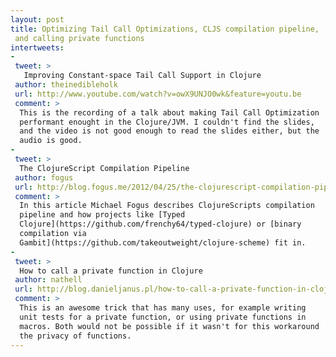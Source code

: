 ```yaml
---
layout: post
title: Optimizing Tail Call Optimizations, CLJS compilation pipeline,
 and calling private functions
intertweets:
-
 tweet: >
   Improving Constant-space Tail Call Support in Clojure
 author: theinedibleholk
 url: http://www.youtube.com/watch?v=owX9UNJO0wk&feature=youtu.be
 comment: >
  This is the recording of a talk about making Tail Call Optimization
  performant enought in the Clojure/JVM. I couldn't find the slides,
  and the video is not good enough to read the slides either, but the
  audio is good.
-
 tweet: >
  The ClojureScript Compilation Pipeline
 author: fogus
 url: http://blog.fogus.me/2012/04/25/the-clojurescript-compilation-pipeline/
 comment: >
  In this article Michael Fogus describes ClojureScripts compilation
  pipeline and how projects like [Typed
  Clojure](https://github.com/frenchy64/typed-clojure) or [binary
  compilation via
  Gambit](https://github.com/takeoutweight/clojure-scheme) fit in.  
-
 tweet: >
  How to call a private function in Clojure
 author: nathell
 url: http://blog.danieljanus.pl/how-to-call-a-private-function-in-clojure
 comment: >
  This is an awesome trick that has many uses, for example writing
  unit tests for a private function, or using private functions in
  macros. Both would not be possible if it wasn't for this workaround
  the privacy of functions.
---
```

